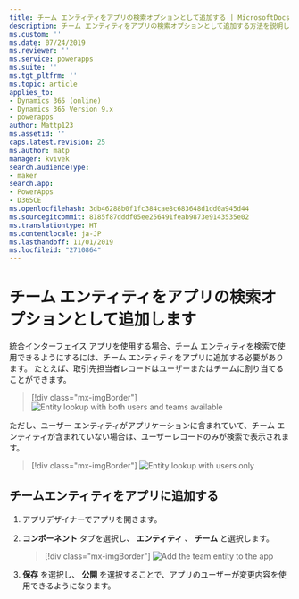 ```yaml
---
title: チーム エンティティをアプリの検索オプションとして追加する | MicrosoftDocs
description: チーム エンティティをアプリの検索オプションとして追加する方法を説明します
ms.custom: ''
ms.date: 07/24/2019
ms.reviewer: ''
ms.service: powerapps
ms.suite: ''
ms.tgt_pltfrm: ''
ms.topic: article
applies_to:
- Dynamics 365 (online)
- Dynamics 365 Version 9.x
- powerapps
author: Mattp123
ms.assetid: ''
caps.latest.revision: 25
ms.author: matp
manager: kvivek
search.audienceType:
- maker
search.app:
- PowerApps
- D365CE
ms.openlocfilehash: 3db46288b0f1fc384cae8c683648d1dd0a945d44
ms.sourcegitcommit: 8185f87dddf05ee256491feab9873e9143535e02
ms.translationtype: HT
ms.contentlocale: ja-JP
ms.lasthandoff: 11/01/2019
ms.locfileid: "2710864"
---
```

# <a name="add-the-team-entity-as-a-lookup-option-in-your-app"></a>チーム エンティティをアプリの検索オプションとして追加します

統合インターフェイス アプリを使用する場合、チーム エンティティを検索で使用できるようにするには、チーム エンティティをアプリに追加する必要があります。 たとえば、取引先担当者レコードはユーザーまたはチームに割り当てることができます。  

> [!div class="mx-imgBorder"] 
> ![](media/entity-lookup-teams.png "Entity lookup with both users and teams available")

ただし、ユーザー エンティティがアプリケーションに含まれていて、チーム エンティティが含まれていない場合は、ユーザーレコードのみが検索で表示されます。 

> [!div class="mx-imgBorder"] 
> ![](media/entity-lookup-user-only.png "Entity lookup with users only")

## <a name="add-the-team-entity-to-an-app"></a>チームエンティティをアプリに追加する

1. アプリデザイナーでアプリを開きます。 
2. **コンポーネント** タブを選択し、 **エンティティ** 、 **チーム** と選択します。    

    > [!div class="mx-imgBorder"] 
    > ![](media/add-team-entity-app.png "Add the team entity to the app")

3. **保存** を選択し、 **公開** を選択することで、アプリのユーザーが変更内容を使用できるようになります。   

